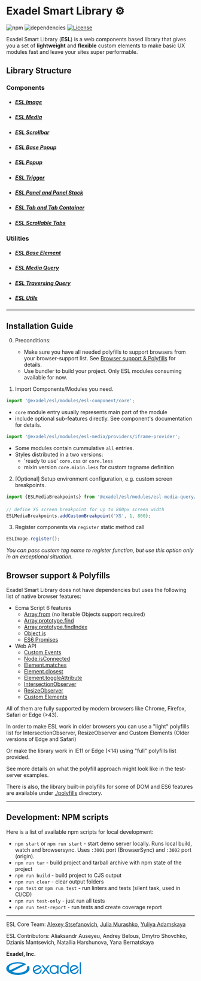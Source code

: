 # Exadel Smart Library &#9881;

![npm](https://img.shields.io/npm/v/exadel/esl)
![dependencies](https://img.shields.io/badge/dependencies-free-green)
[![License](https://img.shields.io/badge/license-MIT-green.svg)](LICENSE)

Exadel Smart Library (**ESL**) is a web components based library that gives you a set of **lightweight**
and **flexible** custom elements to make basic UX modules fast and leave your sites super performable.

## Library Structure
### Components
- ##### [ESL Image](./src/modules/esl-image/README.md)
- ##### [ESL Media](./src/modules/esl-media/README.md)
- ##### [ESL Scrollbar](./src/modules/esl-scrollbar/README.md)

- ##### [ESL Base Popup](./src/modules/esl-base-popup/README.md)
- ##### [ESL Popup](./src/modules/esl-popup/README.md)
- ##### [ESL Trigger](./src/modules/esl-trigger/README.md)
- ##### [ESL Panel and Panel Stack](./src/modules/esl-panel/README.md)
- ##### [ESL Tab and Tab Container](./src/modules/esl-tab/README.md)
- ##### [ESL Scrollable Tabs](src/modules/esl-scrollable-tabs/README.md)

### Utilities
- ##### [ESL Base Element](./src/modules/esl-base-element/README.md)
- ##### [ESL Media Query](./src/modules/esl-media-query/README.md)
- ##### [ESL Traversing Query](./src/modules/esl-traversing-query/README.md)
- ##### [ESL Utils](./src/modules/esl-utils/README.md)

---
## Installation Guide

0. Preconditions:
   - Make sure you have all needed polyfills to support browsers from your browser-support list. 
   See [Browser support & Polyfills](#browser-suppor-polyfills) for details.
   - Use bundler to build your project. Only ESL modules consuming available for now.
  
1. Import Components/Modules you need.

```javascript
import '@exadel/esl/modules/esl-component/core';
```
- `core` module entry usually represents main part of the module
- include optional sub-features directly. See component's documentation for details.
```javascript
import '@exadel/esl/modules/esl-media/providers/iframe-provider';
```
- Some modules contain cummulative `all` entries.
- Styles distributed in a two versions: 
  - 'ready to use' `core.css` or `core.less`
  - mixin version `core.mixin.less` for custom tagname definition

2. [Optional] Setup environment configuration, e.g. custom screen breakpoints.

```javascript
import {ESLMediaBreakpoints} from '@exadel/esl/modules/esl-media-query/core';

// define XS screen breakpoint for up to 800px screen width
ESLMediaBreakpoints.addCustomBreakpoint('XS', 1, 800); 
```

3.  Register components via `register` static method call
```javascript
ESLImage.register();
```
*You can pass custom tag name to register function, but use this option only in an exceptional situation.*

## Browser support & Polyfills

Exadel Smart Library does not have dependencies but uses the following list of native browser features:

- Ecma Script 6 features
  - [Array.from](https://developer.mozilla.org/ru/docs/Web/JavaScript/Reference/Global_Objects/Array/from) (no Iterable Objects support required)
  - [Array.prototype.find](https://developer.mozilla.org/ru/docs/Web/JavaScript/Reference/Global_Objects/Array/find) 
  - [Array.prototype.findIndex](https://developer.mozilla.org/ru/docs/Web/JavaScript/Reference/Global_Objects/Array/findIndex) 
  - [Object.is](https://developer.mozilla.org/ru/docs/Web/JavaScript/Reference/Global_Objects/Object/is)
  - [ES6 Promises](https://developer.mozilla.org/ru/docs/Web/JavaScript/Reference/Global_Objects/Promise)
- Web API
  - [Custom Events](https://developer.mozilla.org/en-US/docs/Web/API/CustomEvent)
  - [Node.isConnected](https://developer.mozilla.org/en-US/docs/Web/API/Node/isConnected)
  - [Element.matches](https://developer.mozilla.org/ru/docs/Web/API/Element/matches)
  - [Element.closest](https://developer.mozilla.org/ru/docs/Web/API/Element/closest)
  - [Element.toggleAttribute](https://developer.mozilla.org/en-US/docs/Web/API/Element/toggleAttribute)
  - [IntersectionObserver](https://developer.mozilla.org/en-US/docs/Web/API/IntersectionObserver)
  - [ResizeObserver](https://developer.mozilla.org/en-US/docs/Web/API/ResizeObserver)
  - [Custom Elements](https://developer.mozilla.org/en-US/docs/Web/Web_Components/Using_custom_elements)


All of them are fully supported by modern browsers like Chrome, Firefox, Safari or Edge (>43).

In order to make ESL work in older browsers you can use a "light" polyfills list for IntersectionObserver, ResizeObserver and Custom Elements
(Older versions of Edge and Safari)

Or make the library work in IE11 or Edge (<14) using "full" polyfills list provided.

See more details on what the polyfill approach might look like in the test-server examples.

There is also, the library built-in polyfills for some of DOM and ES6 features are available under [./polyfills](./src/polyfills) directory.

---

## Development: NPM scripts
Here is a list of available npm scripts for local development:
 - `npm start` or `npm run start` - start demo server locally. Runs local build, watch and browsersync. 
 Uses `:3001` port (BrowserSync) and `:3002` port (origin).
 - `npm run tar` - build project and tarball archive with npm state of the project
 - `npm run build` - build project to CJS output
 - `npm run clear` - clear output folders
 - `npm test` or `npm run test` - run linters and tests (silent task, used in CI/CD)
 - `npm run test-only` - just run all tests
 - `npm run test-report` - run tests and create coverage report


---

ESL Core Team: [Alexey Stsefanovich](mailto://astsefanovich@exadel.com), [Julia Murashko](mailto://ymurashka@exadel.com), [Yuliya Adamskaya](mailto://yadamska@exadel.com)

ESL Contributors: Aliaksandr Auseyeu, Andrey Belous, Dmytro Shovchko, Dzianis Mantsevich, Natallia Harshunova, Yana Bernatskaya  

**Exadel, Inc.**

[![](docs/images/exadel-logo.png)](https://exadel.com)
